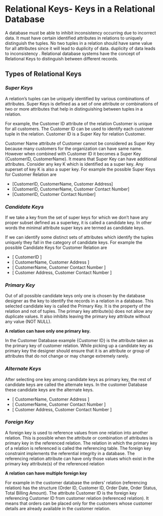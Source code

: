 # Relational Keys- Keys in a Relational Database

A database must be able to inhibit inconsistency occurring due to incorrect data. It must have certain identified attributes in relations to uniquely distinguish the tuples. No two tuples in a relation should have same value for all attributes since it will lead to duplicity of data. duplicity of data leads to inconsistency . Relational database systems have the concept of Relational Keys to distinguish between different records.   

## Types of Relational Keys
### *Super Keys*

A relation’s tuples can be uniquely identified by various combinations of attributes. Super Keys is defined as a set of one attribute or combinations of two or more attributes that help in distinguishing between tuples in a relation.

For example, the Customer ID attribute of the relation Customer is unique for all customers. The Customer ID can be used to identify each customer tuple in the relation. Customer ID is a Super Key for relation Customer.

Customer Name attribute of Customer cannot be considered as Super Key because many customers for the organization can have same name. However when combined with Customer ID it becomes a Super Key {CustomerID, CustomerName}. It means that Super Key can have additional attributes.  Consider any key K which is identified as a super key. Any superset of key K is also a super key. For example the possible Super Keys for Customer Relation are

- [CustomerID, CustomerName, Customer Address]
- [CustomerID, CustomerName, Customer Contact Number]
- [CustomerID, Customer Contact Number]

### *Candidate Keys*

If we take a key from the set of super keys for which we don’t have any  proper subset defined as a superkey, it is called a candidate key. In other words the minimal attribute super keys are termed as candidate keys.

If we can identify some distinct sets of attributes which identify the tuples uniquely they fall in the category of candidate keys. For example the possible Candidate Keys for Customer Relation are

- [ CustomerID ]
- [ CustomerName, Customer Address ]
- [ CustomerName, Customer Contact Number ]
- [ Customer Address, Customer Contact Number ]

### *Primary Key*

Out of all possible candidate keys only one is chosen by the database designer as the key to identify the records in a relation in a database. This selected candidate key is called the Primary Key. It is the property of the relation and not of tuples. The primary key attribute(s) does not allow any duplicate values. It also inhibits leaving the primary key attribute without any value (NOT NULL).

**A relation can have only one primary key.**

In the Customer Database example {Customer ID} is the attribute taken as the primary key of customer relation. While picking up a candidate key as primary key the designer should ensure that it is an attribute or group of attributes that do not change or may change extremely rarely.

### *Alternate Keys*

After selecting one key among candidate keys as primary key, the rest of candidate keys are called the alternate keys. In the customer Database these candidate keys are the alternate keys.

- [ CustomerName, Customer Address ]
- [ CustomerName, Customer Contact Number ]
- [ Customer Address, Customer Contact Number ]

### *Foreign Key*

A foreign key is used to reference values from one relation into another relation. This is possible when the attribute or combination of attributes is primary key in the referenced relation. The relation in which the primary key of a relation is referenced is called the referencing table. The foreign key constraint implements the referential integrity in a database. The referencing relation attribute can have only those values which exist in the primary key attribute(s) of the referenced relation

**A relation can have multiple foreign key**

For example in the customer database the orders' relation (referencing relation) has the structure (Order ID, Customer ID, Order Date, Order Status, Total Billing Amount). The attribute Customer ID is the foreign key referencing Customer ID from customer relation (referenced relation). It means that orders can be placed only for the customers whose customer details are already available in the customer relation.